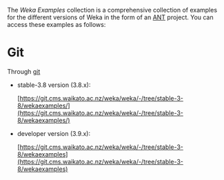 The *Weka Examples* collection is a comprehensive collection of examples for the different versions of Weka in the form of an [ANT](ant.md) project. You can access these examples as follows:

# Git
Through [git](git.md)

* stable-3.8 version (3.8.x): 
      
    [https://git.cms.waikato.ac.nz/weka/weka/-/tree/stable-3-8/wekaexamples/](https://git.cms.waikato.ac.nz/weka/weka/-/tree/stable-3-8/wekaexamples/)

* developer version (3.9.x): 
      
    [https://git.cms.waikato.ac.nz/weka/weka/-/tree/stable-3-8/wekaexamples](https://git.cms.waikato.ac.nz/weka/weka/-/tree/stable-3-8/wekaexamples)
